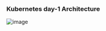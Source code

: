 ### Kubernetes day-1 Architecture
![image](https://github.com/user-attachments/assets/03295e31-1997-4fc8-95d6-299c2d2e89cf)
